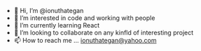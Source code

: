- 👋 Hi, I’m @ionuthategan
- 👀 I’m interested in code and working with people
- 🌱 I’m currently learning React
- 💞️ I’m looking to collaborate on any kinfld of interesting project
- 📫 How to reach me ... ionuthategan@yahoo.com

<!---
ionuthategan/ionuthategan is a ✨ special ✨ repository because its `README.md` (this file) appears on your GitHub profile.
You can click the Preview link to take a look at your changes.
--->
